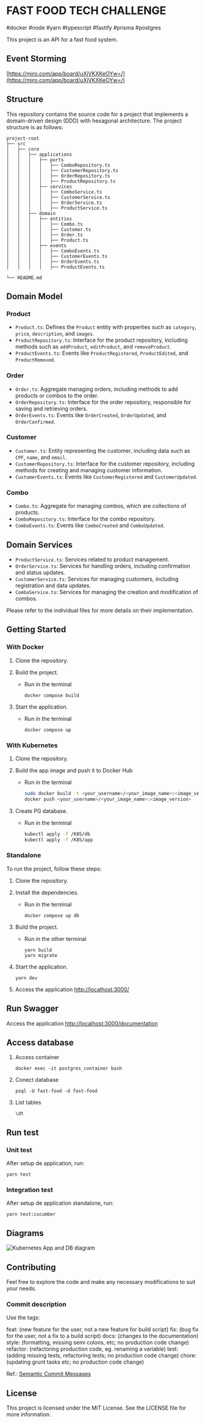# FAST FOOD TECH CHALLENGE

#docker #node #yarn #typescript #fastify #prisma #postgres

This project is an API for a fast food system.

## Event Storming

[https://miro.com/app/board/uXjVKXKeOYw=/](https://miro.com/app/board/uXjVKXKeOYw=/)

## Structure

This repository contains the source code for a project that implements a domain-driven design (DDD) with hexagonal architecture. The project structure is as follows:

```
project-root
├── src
│   ├── core
│   │   ├── applications
│   │   │   ├── ports
│   │   │   │   ├── ComboRepository.ts
│   │   │   │   ├── CustomerRepository.ts
│   │   │   │   ├── OrderRepository.ts
│   │   │   │   ├── ProductRepository.ts
│   │   │   ├── services
│   │   │   │   ├── ComboService.ts
│   │   │   │   ├── CustomerService.ts
│   │   │   │   ├── OrderService.ts
│   │   │   │   ├── ProductService.ts
│   │   ├── domain
│   │   │   ├── entities
│   │   │   │   ├── Combo.ts
│   │   │   │   ├── Customer.ts
│   │   │   │   ├── Order.ts
│   │   │   │   ├── Product.ts
│   │   │   ├── events
│   │   │   │   ├── ComboEvents.ts
│   │   │   │   ├── CustomerEvents.ts
│   │   │   │   ├── OrderEvents.ts
│   │   │   │   ├── ProductEvents.ts

└── README.md
```

## Domain Model

### Product

- `Product.ts`: Defines the `Product` entity with properties such as `category`, `price`, `description`, and `images`.
- `ProductRepository.ts`: Interface for the product repository, including methods such as `addProduct`, `editProduct`, and `removeProduct`.
- `ProductEvents.ts`: Events like `ProductRegistered`, `ProductEdited`, and `ProductRemoved`.

### Order

- `Order.ts`: Aggregate managing orders, including methods to add products or combos to the order.
- `OrderRepository.ts`: Interface for the order repository, responsible for saving and retrieving orders.
- `OrderEvents.ts`: Events like `OrderCreated`, `OrderUpdated`, and `OrderConfirmed`.

### Customer

- `Customer.ts`: Entity representing the customer, including data such as `CPF`, `name`, and `email`.
- `CustomerRepository.ts`: Interface for the customer repository, including methods for creating and managing customer information.
- `CustomerEvents.ts`: Events like `CustomerRegistered` and `CustomerUpdated`.

### Combo

- `Combo.ts`: Aggregate for managing combos, which are collections of products.
- `ComboRepository.ts`: Interface for the combo repository.
- `ComboEvents.ts`: Events like `ComboCreated` and `ComboUpdated`.

## Domain Services

- `ProductService.ts`: Services related to product management.
- `OrderService.ts`: Services for handling orders, including confirmation and status updates.
- `CustomerService.ts`: Services for managing customers, including registration and data updates.
- `ComboService.ts`: Services for managing the creation and modification of combos.

Please refer to the individual files for more details on their implementation.

## Getting Started

### With Docker

1. Clone the repository.
2. Build the project.

   - Run in the terminal

     ```
     docker compose build
     ```

3. Start the application.

   - Run in the terminal

     ```
     docker compose up
     ```

### With Kubernetes

1. Clone the repository.

2. Build the app image and push it to Docker Hub

   - Run in the terminal

     ```bash
     sudo docker build -t <your_username>/<your_image_name>:<image_version>
     docker push <your_username>/<your_image_name>:<image_version>
     ```

3. Create PG database.

   - Run in the terminal

     ```bash
     kubectl apply -f /K8S/db
     kubectl apply -f /K8S/app
     ```


### Standalone

To run the project, follow these steps:

1. Clone the repository.
2. Install the dependencies.

   - Run in the terminal

     ```
     docker compose up db
     ```

3. Build the project.

   - Run in the other terminal

     ```
     yarn build
     yarn migrate
     ```

4. Start the application.

   ```
   yarn dev
   ```

5. Access the application [http://localhost:3000/](http://localhost:3000/)

## Run Swagger

Access the application [http://localhost:3000/documentation](http://localhost:3000/documentation)

## Access database

1. Access container

   ```
   docker exec -it postgres_container bash
   ```

2. Conect database

   ```
   psql -U fast-food -d fast-food
   ```

3. List tables

   ```
   \dt
   ```

## Run test

### Unit test

After setup de application, run:

```
yarn test
```

### Integration test

After setup de application standalone, run:

```
yarn test:cucumber
```

## Diagrams

![Kubernetes App and DB diagram](./public/K8S_diagram.png)

## Contributing

Feel free to explore the code and make any necessary modifications to suit your needs.

### Commit description

Use the tags:

feat: (new feature for the user, not a new feature for build script) fix: (bug fix for the user, not a fix to a build script) docs: (changes to the documentation) style: (formatting, missing semi colons, etc; no production code change) refactor: (refactoring production code, eg. renaming a variable) test: (adding missing tests, refactoring tests; no production code change) chore: (updating grunt tasks etc; no production code change)

Ref.: [Semantic Commit Messages](https://gist.github.com/joshbuchea/6f47e86d2510bce28f8e7f42ae84c716#file-semantic-commit-messages-md)

## License

This project is licensed under the MIT License. See the LICENSE file for more information.

